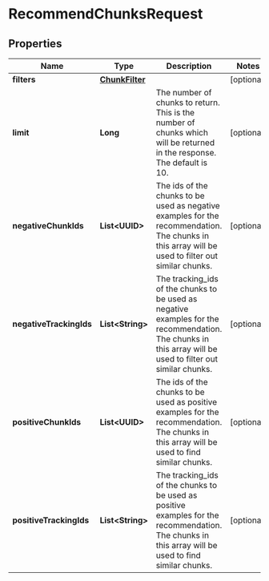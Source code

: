 

# RecommendChunksRequest


## Properties

| Name | Type | Description | Notes |
|------------ | ------------- | ------------- | -------------|
|**filters** | [**ChunkFilter**](ChunkFilter.md) |  |  [optional] |
|**limit** | **Long** | The number of chunks to return. This is the number of chunks which will be returned in the response. The default is 10. |  [optional] |
|**negativeChunkIds** | **List&lt;UUID&gt;** | The ids of the chunks to be used as negative examples for the recommendation. The chunks in this array will be used to filter out similar chunks. |  [optional] |
|**negativeTrackingIds** | **List&lt;String&gt;** | The tracking_ids of the chunks to be used as negative examples for the recommendation. The chunks in this array will be used to filter out similar chunks. |  [optional] |
|**positiveChunkIds** | **List&lt;UUID&gt;** | The ids of the chunks to be used as positive examples for the recommendation. The chunks in this array will be used to find similar chunks. |  [optional] |
|**positiveTrackingIds** | **List&lt;String&gt;** | The tracking_ids of the chunks to be used as positive examples for the recommendation. The chunks in this array will be used to find similar chunks. |  [optional] |



